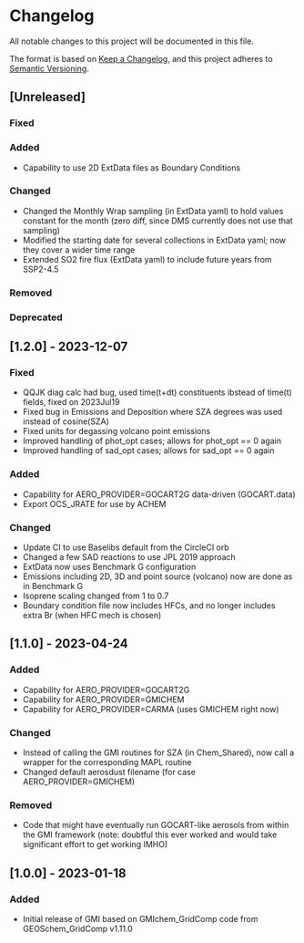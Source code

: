 # Changelog

All notable changes to this project will be documented in this file.

The format is based on [Keep a Changelog](https://keepachangelog.com/en/1.0.0/),
and this project adheres to [Semantic Versioning](https://semver.org/spec/v2.0.0.html).

## [Unreleased]
### Fixed
### Added

- Capability to use 2D ExtData files as Boundary Conditions

### Changed

- Changed the Monthly Wrap sampling (in ExtData yaml) to hold values constant for the month (zero diff, since DMS currently does not use that sampling)
- Modified the starting date for several collections in ExtData yaml; now they cover a wider time range
- Extended SO2 fire flux (ExtData yaml) to include future years from SSP2-4.5

### Removed
### Deprecated


## [1.2.0] - 2023-12-07

### Fixed

- QQJK diag calc had bug, used time(t+dt) constituents ibstead of time(t) fields, fixed on 2023Jul19
- Fixed bug in Emissions and Deposition where SZA degrees was used instead of cosine(SZA)
- Fixed units for degassing volcano point emissions
- Improved handling of phot_opt cases; allows for phot_opt == 0 again
- Improved handling of sad_opt cases; allows for sad_opt == 0 again

### Added

- Capability for AERO_PROVIDER=GOCART2G data-driven (GOCART.data)
- Export OCS_JRATE for use by ACHEM

### Changed

- Update CI to use Baselibs default from the CircleCI orb
- Changed a few SAD reactions to use JPL 2019 approach
- ExtData now uses Benchmark G configuration
- Emissions including 2D, 3D and point source (volcano) now are done as in Benchmark G
- Isoprene scaling changed from 1 to 0.7
- Boundary condition file now includes HFCs, and no longer includes extra Br (when HFC mech is chosen)


## [1.1.0] - 2023-04-24

### Added

- Capability for AERO_PROVIDER=GOCART2G
- Capability for AERO_PROVIDER=GMICHEM
- Capability for AERO_PROVIDER=CARMA (uses GMICHEM right now)

### Changed

- Instead of calling the GMI routines for SZA (in Chem_Shared), now call a wrapper for the corresponding MAPL routine
- Changed default aerosdust filename (for case AERO_PROVIDER=GMICHEM)

### Removed

- Code that might have eventually run GOCART-like aerosols from within the GMI framework (note: doubtful this ever worked and would take significant effort to get working IMHO)

## [1.0.0] - 2023-01-18

### Added

- Initial release of GMI based on GMIchem_GridComp code from GEOSchem_GridComp v1.11.0

